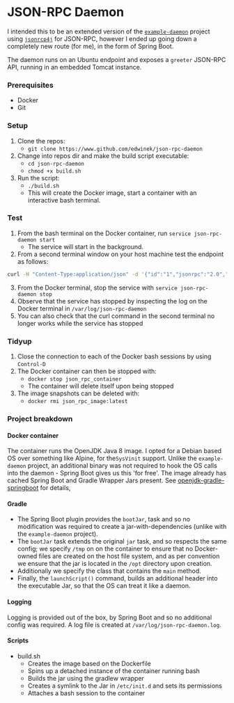 # JSON-RPC Daemon
I intended this to be an extended version of the [`example-daemon`](https://github.com/edwinek/example-daemon) project using [`jsonrcp4j`](https://github.com/briandilley/jsonrpc4j) for JSON-RPC, however I ended up going down a completely new route (for me), in the form of Spring Boot.

The daemon runs on an Ubuntu endpoint and exposes a `greeter` JSON-RPC API, running in an embedded Tomcat instance. 

### Prerequisites
* Docker
* Git

### Setup
1. Clone the repos:
   * `git clone https://www.github.com/edwinek/json-rpc-daemon`
2. Change into repos dir and make the build script executable:
   * `cd json-rpc-daemon`
   * `chmod +x build.sh`
3. Run the script:
    * `./build.sh`
    * This will create the Docker image, start a container with an interactive bash terminal.
    
### Test
1. From the bash terminal on the Docker container, run `service json-rpc-daemon start`
    * The service will start in the background.
2. From a second terminal window on your host machine test the endpoint as follows:
```bash
curl -H "Content-Type:application/json" -d '{"id":"1","jsonrpc":"2.0","method":"greet","params":{"name":"Edwinek"}}' http://localhost:8080/greeter
``` 
3. From the Docker terminal, stop the service with `service json-rpc-daemon stop`
4. Observe that the service has stopped by inspecting the log on the Docker terminal in `/var/log/json-rpc-daemon`
5. You can also check that the curl command in the second terminal no longer works while the service has stopped
    
###  Tidyup
1. Close the connection to each of the Docker bash sessions by using `Control-D`
2. The Docker container can then be stopped with:
   * `docker stop json_rpc_container`
   * The container will delete itself upon being stopped
3. The image snapshots can be deleted with:
   * `docker rmi json_rpc_image:latest`
 
### Project breakdown
#### Docker container
The container runs the OpenJDK Java 8 image. I opted for a Debian based OS over something like Alpine, for the`SysVinit` support. Unlike the `example-daemon` project, an additional binary was not required to hook the OS calls into the daemon - Spring Boot gives us this 'for free'. The image already has cached Spring Boot and Gradle Wrapper Jars present. See [openjdk-gradle-springboot](https://github.com/edwinek/openjdk-gradle-springboot) for details,
#### Gradle
* The Spring Boot plugin provides the `bootJar`, task and so no modification was required to create a jar-with-dependencies (unlike with the `example-daemon` project). 
* The `bootJar` task extends the original `jar` task, and so respects the same config; we specify `/tmp` on on the container to ensure that no Docker-owned files are created on the host file system, and as per convention we ensure that the jar is located in the `/opt` directory upon creation. 
* Additionally we specify the class that contains the `main` method.
* Finally, the `launchScript()` command, builds an additional header into the executable Jar, so that the OS can treat it like a daemon.
#### Logging
Logging is provided out of the box, by Spring Boot and so no additional config was required. A log file is created at `/var/log/json-rpc-daemon.log`.
#### Scripts
* build.sh
    * Creates the image based on the Dockerfile
    * Spins up a detached instance of the container running bash
    * Builds the jar using the gradlew wrapper
    * Creates a symlink to the Jar in `/etc/init.d` and sets its permissions
    * Attaches a bash session to the container